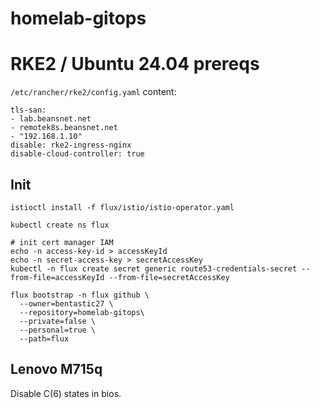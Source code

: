 # homelab-gitops

# RKE2 / Ubuntu 24.04 prereqs

`/etc/rancher/rke2/config.yaml` content:

```
tls-san:
- lab.beansnet.net
- remotek8s.beansnet.net
- "192.168.1.10"
disable: rke2-ingress-nginx
disable-cloud-controller: true
```

## Init

```
istioctl install -f flux/istio/istio-operator.yaml

kubectl create ns flux

# init cert manager IAM
echo -n access-key-id > accessKeyId
echo -n secret-access-key > secretAccessKey
kubectl -n flux create secret generic route53-credentials-secret --from-file=accessKeyId --from-file=secretAccessKey

flux bootstrap -n flux github \
  --owner=bentastic27 \
  --repository=homelab-gitops\
  --private=false \
  --personal=true \
  --path=flux
```

## Lenovo M715q

Disable C(6) states in bios.
